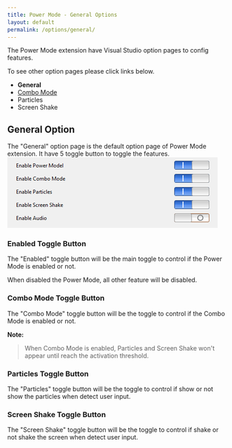 ```yaml
---
title: Power Mode - General Options
layout: default
permalink: /options/general/
---
```


The Power Mode extension have Visual Studio option pages to config features.

To see other option pages please click links below.
* **General**
* [Combo Mode](combomode)
* Particles
* Screen Shake

## General Option

The "General" option page is the default option page of Power Mode extension. It have 5 toggle button to toggle the features.
![Option Pages](../images/option-general.jpg)

### **Enabled** Toggle Button

The "Enabled" toggle button will be the main toggle to control if the Power Mode is enabled or not.

When disabled the Power Mode, all other feature will be disabled.

### **Combo Mode** Toggle Button

The "Combo Mode" toggle button will be the toggle to control if the Combo Mode is enabled or not.

**Note:**

> When Combo Mode is enabled, Particles and Screen Shake won't appear until reach the activation threshold.

### **Particles** Toggle Button

The "Particles" toggle button will be the toggle to control if show or not show the particles when detect user input.

### **Screen Shake** Toggle Button

The "Screen Shake" toggle button will be the toggle to control if shake or not shake the screen when detect user input.
